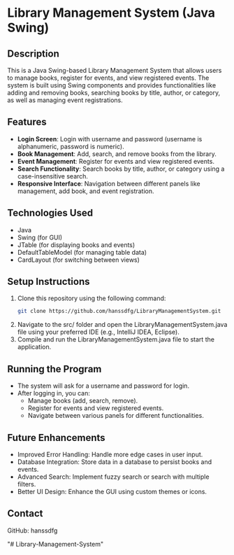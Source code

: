 # Library Management System (Java Swing)

## Description
This is a Java Swing-based Library Management System that allows users to manage books, register for events, and view registered events. The system is built using Swing components and provides functionalities like adding and removing books, searching books by title, author, or category, as well as managing event registrations.

## Features
- **Login Screen**: Login with username and password (username is alphanumeric, password is numeric).
- **Book Management**: Add, search, and remove books from the library.
- **Event Management**: Register for events and view registered events.
- **Search Functionality**: Search books by title, author, or category using a case-insensitive search.
- **Responsive Interface**: Navigation between different panels like management, add book, and event registration.

## Technologies Used
- Java
- Swing (for GUI)
- JTable (for displaying books and events)
- DefaultTableModel (for managing table data)
- CardLayout (for switching between views)

## Setup Instructions
1. Clone this repository using the following command:
   ```bash
   git clone https://github.com/hanssdfg/LibraryManagementSystem.git
2.  Navigate to the src/ folder and open the           LibraryManagementSystem.java file using your preferred IDE (e.g., IntelliJ IDEA, Eclipse).
3.  Compile and run the LibraryManagementSystem.java file to start the application.

## Running the Program
- The system will ask for a username and password for login.
- After logging in, you can:
  - Manage books (add, search, remove).
  - Register for events and view registered events.
  - Navigate between various panels for different functionalities.

## Future Enhancements
- Improved Error Handling: Handle more edge cases in user input.
- Database Integration: Store data in a database to persist books and events.
- Advanced Search: Implement fuzzy search or search with multiple filters.
- Better UI Design: Enhance the GUI using custom themes or icons.

## Contact
GitHub: hanssdfg

"# Library-Management-System" 

